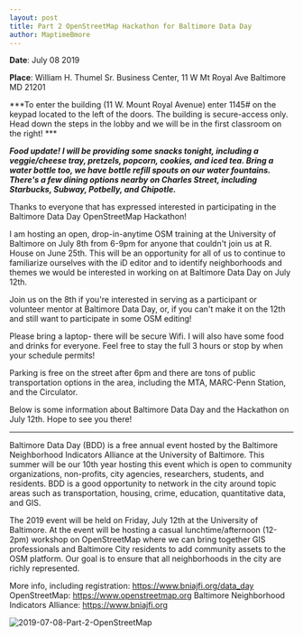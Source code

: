 ```yaml
---
layout: post
title: Part 2 OpenStreetMap Hackathon for Baltimore Data Day
author: MaptimeBmore
---
```

**Date**: July 08 2019

**Place**: William H. Thumel Sr. Business Center, 11 W Mt Royal Ave Baltimore MD 21201

***To enter the building (11 W. Mount Royal Avenue) enter 1145# on the keypad located to the left of the doors. The building is secure-access only. Head down the steps in the lobby and we will be in the first classroom on the right! ***

***Food update! I will be providing some snacks tonight, including a veggie/cheese tray, pretzels, popcorn, cookies, and iced tea. Bring a water bottle too, we have bottle refill spouts on our water fountains. There's a few dining options nearby on Charles Street, including Starbucks, Subway, Potbelly, and Chipotle.***

Thanks to everyone that has expressed interested in participating in the Baltimore Data Day OpenStreetMap Hackathon!

I am hosting an open, drop-in-anytime OSM training at the University of Baltimore on July 8th from 6-9pm for anyone that couldn't join us at R. House on June 25th. This will be an opportunity for all of us to continue to familiarize ourselves with the iD editor and to identify neighborhoods and themes we would be interested in working on at Baltimore Data Day on July 12th.

Join us on the 8th if you're interested in serving as a participant or volunteer mentor at Baltimore Data Day, or, if you can't make it on the 12th and still want to participate in some OSM editing!

Please bring a laptop- there will be secure Wifi. I will also have some food and drinks for everyone. Feel free to stay the full 3 hours or stop by when your schedule permits!

Parking is free on the street after 6pm and there are tons of public transportation options in the area, including the MTA, MARC-Penn Station, and the Circulator.

Below is some information about Baltimore Data Day and the Hackathon on July 12th. Hope to see you there!

----
Baltimore Data Day (BDD) is a free annual event hosted by the Baltimore Neighborhood Indicators Alliance at the University of Baltimore. This summer will be our 10th year hosting this event which is open to community organizations, non-profits, city agencies, researchers, students, and residents. BDD is a good opportunity to network in the city around topic areas such as transportation, housing, crime, education, quantitative data, and GIS.

The 2019 event will be held on Friday, July 12th at the University of Baltimore. At the event will be hosting a casual lunchtime/afternoon (12-2pm) workshop on OpenStreetMap where we can bring together GIS professionals and Baltimore City residents to add community assets to the OSM platform. Our goal is to ensure that all neighborhoods in the city are richly represented.

More info, including registration: https://www.bniajfi.org/data_day
OpenStreetMap: https://www.openstreetmap.org
Baltimore Neighborhood Indicators Alliance: https://www.bniajfi.org


![2019-07-08-Part-2-OpenStreetMap]({{site.baseurl}}\img\2019-07-08-Part-2-OpenStreetMap.jpg)
